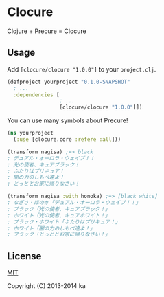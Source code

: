 # Clocure

Clojure + Precure = Clocure

## Usage

Add `[clocure/clocure "1.0.0"]` to your `project.clj`.

```clj
(defproject yourproject "0.1.0-SNAPSHOT"
  ; ...
  :dependencies [
                 ; ...
                 [clocure/clocure "1.0.0"]])
```

You can use many symbols about Precure!

```clj
(ns yourproject
  (:use [clocure.core :refere :all]))

(transform nagisa) ;=> black
; デュアル・オーロラ・ウェイブ！！
; 光の使者、キュアブラック！
; ふたりはプリキュア！
; 闇の力のしもべ達よ！
; とっととお家に帰りなさい！

(transform nagisa :with honoka) ;=> [black white]
; なぎさ・ほのか「デュアル・オーロラ・ウェイブ！！」
; ブラック「光の使者、キュアブラック！」
; ホワイト「光の使者、キュアホワイト！」
; ブラック・ホワイト「ふたりはプリキュア！」
; ホワイト「闇の力のしもべ達よ！」
; ブラック「とっととお家に帰りなさい！」
```

## License

[MIT](http://opensource.org/licenses/MIT)

Copyright (C) 2013-2014 ka
